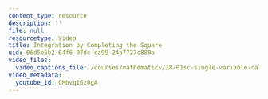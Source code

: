 ```yaml
---
content_type: resource
description: ''
file: null
resourcetype: Video
title: Integration by Completing the Square
uid: 06d5e5b2-64f6-07dc-ea99-24a7727c880a
video_files:
  video_captions_file: /courses/mathematics/18-01sc-single-variable-calculus-fall-2010/unit-4-techniques-of-integration/part-a-trigonometric-powers-trigonometric-substitution-and-completing-the-square/session-73-completing-the-square/integration-by-completing-the-square/CMbvq16z0gA.vtt
video_metadata:
  youtube_id: CMbvq16z0gA
---
```

